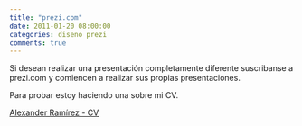 ```yaml
---
title: "prezi.com"
date: 2011-01-20 08:00:00
categories: diseno prezi
comments: true
---
```


Si desean realizar una presentación completamente diferente suscribanse a prezi.com y comiencen a realizar sus propias presentaciones.

Para probar estoy haciendo una sobre mi CV.

[Alexander Ramírez - CV](https://prezi.com/vafwr0-hc_e0/alexander-ramirez-resume/)